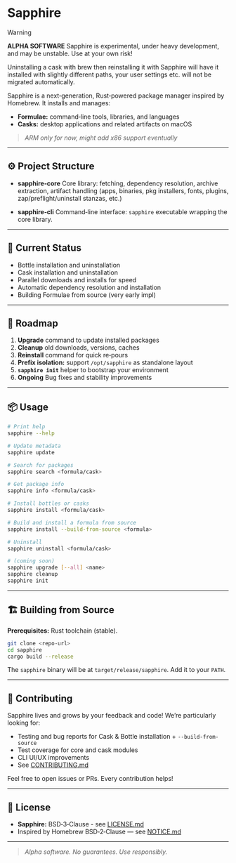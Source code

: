 # Sapphire

> [!WARNING]
> **ALPHA SOFTWARE**
> Sapphire is experimental, under heavy development, and may be unstable. Use at your own risk!
>
> Uninstalling a cask with brew then reinstalling it with Sapphire will have it installed with slightly different paths, your user settings etc. will not be migrated automatically.

Sapphire is a next‑generation, Rust‑powered package manager inspired by Homebrew. It installs and manages:

- **Formulae:** command‑line tools, libraries, and languages  
- **Casks:** desktop applications and related artifacts on macOS

> _ARM only for now, might add x86 support eventually_

---

## ⚙️ Project Structure

- **sapphire‑core** Core library: fetching, dependency resolution, archive extraction, artifact handling (apps, binaries, pkg installers, fonts, plugins, zap/preflight/uninstall stanzas, etc.)

- **sapphire‑cli** Command‑line interface: `sapphire` executable wrapping the core library.

---

## 🚧 Current Status

- Bottle installation and uninstallation  
- Cask installation and uninstallation
- Parallel downloads and installs for speed  
- Automatic dependency resolution and installation
- Building Formulae from source (very early impl)

---

## 🚀 Roadmap

1. **Upgrade** command to update installed packages  
2. **Cleanup** old downloads, versions, caches  
3. **Reinstall** command for quick re‑pours  
4. **Prefix isolation:** support `/opt/sapphire` as standalone layout  
5. **`sapphire init`** helper to bootstrap your environment
6. **Ongoing** Bug fixes and stability improvements

---

## 📦 Usage

```sh
# Print help
sapphire --help

# Update metadata
sapphire update

# Search for packages
sapphire search <formula/cask>

# Get package info
sapphire info <formula/cask>

# Install bottles or casks
sapphire install <formula/cask>

# Build and install a formula from source
sapphire install --build-from-source <formula>

# Uninstall
sapphire uninstall <formula/cask>

# (coming soon)
sapphire upgrade [--all] <name>
sapphire cleanup
sapphire init
````

-----

## 🏗️ Building from Source

**Prerequisites:** Rust toolchain (stable).

```sh
git clone <repo-url>
cd sapphire
cargo build --release
```

The `sapphire` binary will be at `target/release/sapphire`. Add it to your `PATH`.

-----

## 🤝 Contributing

Sapphire lives and grows by your feedback and code\! We’re particularly looking for:

  - Testing and bug reports for Cask & Bottle installation + `--build-from-source`
  - Test coverage for core and cask modules
  - CLI UI/UX improvements
  - See [CONTRIBUTING.md](CONTRIBUTING.md)

Feel free to open issues or PRs. Every contribution helps\!

-----

## 📄 License

  - **Sapphire:** BSD‑3‑Clause - see [LICENSE.md](LICENSE.md)
  - Inspired by Homebrew BSD‑2‑Clause — see [NOTICE.md](NOTICE.md)

-----

> *Alpha software. No guarantees. Use responsibly.*
